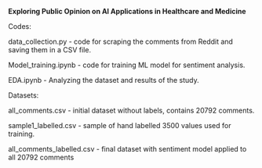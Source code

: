 **Exploring Public Opinion on AI Applications in Healthcare and Medicine**

Codes:

data_collection.py - code for scraping the comments from Reddit and saving them in a CSV file. 

Model_training.ipynb - code for training ML model for sentiment analysis.

EDA.ipynb - Analyzing the dataset and results of the study. 


Datasets:

all_comments.csv - initial dataset without labels, contains 20792 comments.

sample1_labelled.csv - sample of hand labelled 3500 values used for training. 

all_comments_labelled.csv - final dataset with sentiment model applied to all 20792 comments 
